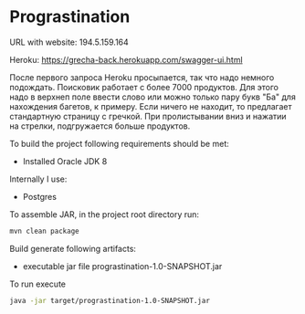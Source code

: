 # Prograstination

URL with website:
194.5.159.164

Heroku:
https://grecha-back.herokuapp.com/swagger-ui.html

После первого запроса Heroku просыпается, так что надо немного подождать.
Поисковик работает с более 7000 продуктов. 
Для этого надо в верхнеп поле ввести слово или можно только пару букв "Ба" для нахождения багетов, к примеру.
Если ничего не находит, то предлагает стандартную страницу с гречкой.
При пролистывании вниз и нажатии на стрелки, подгружается больше продуктов.


To build the project following requirements should be met:
* Installed Oracle JDK 8

Internally I use:
* Postgres

To assemble JAR, in the project root directory run:
```bash
mvn clean package
```

Build generate following artifacts:
- executable jar file prograstination-1.0-SNAPSHOT.jar


To run execute 
```bash
java -jar target/prograstination-1.0-SNAPSHOT.jar
```